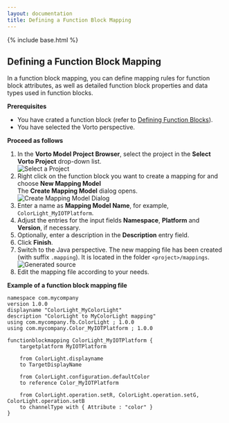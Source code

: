 ```yaml
---
layout: documentation
title: Defining a Function Block Mapping
---
```

{% include base.html %}

## Defining a Function Block Mapping

In a function block mapping, you can define mapping rules for function block attributes, as well as detailed function block properties and data types used in function blocks.

**Prerequisites**

 - You have crated a function block (refer to [Defining Function Blocks]({{base}}/documentation/editors/functionblock.html)).
 - You have selected the Vorto perspective.

**Proceed as follows**

1. In the **Vorto Model Project Browser**, select the project in the **Select Vorto Project** drop-down list.  
   ![Select a Project]({{base}}/img/documentation/vorto_select_vorto_project.png)  
2. Right click on the function block you want to create a mapping for and choose **New Mapping Model**  
   The **Create Mapping Model** dialog opens.  
   ![Create Mapping Model Dialog]({{base}}/img//documentation/vorto_create_mapping_model_dialog.png)
3. Enter a name as **Mapping Model Name**, for example, `ColorLight_MyIOTPlatform`.  
4. Adjust the entries for the input fields **Namespace**, **Platform** and **Version**, if necessary.
5. Optionally, enter a description in the **Description** entry field.
6. Click **Finish**.  
7. Switch to the Java perspective.
   The new mapping file has been created (with suffix `.mapping`). It is located in the folder `<project>/mappings`.  
   ![Generated source]({{base}}/img/documentation/vorto_create_functionblock_mapping_model_source.png)
8. Edit the mapping file according to your needs.

**Example of a function block mapping file**

	namespace com.mycompany
	version 1.0.0
	displayname "ColorLight_MyColorLight"
	description "ColorLight to MyColorLight mapping"
	using com.mycompany.fb.ColorLight ; 1.0.0
	using com.mycompany.Color_MyIOTPlatform ; 1.0.0
	
	functionblockmapping ColorLight_MyIOTPlatform {
		targetplatform MyIOTPlatform
	
		from ColorLight.displayname
		to TargetDisplayName
	
		from ColorLight.configuration.defaultColor
		to reference Color_MyIOTPlatform
	
		from ColorLight.operation.setR, ColorLight.operation.setG, ColorLight.operation.setB
		to channelType with { Attribute : "color" }
	}
